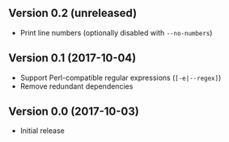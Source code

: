 ## Version 0.2 (unreleased)

- Print line numbers (optionally disabled with `--no-numbers`)

## Version 0.1 (2017-10-04)

- Support Perl-compatible regular expressions (`[-e|--regex]`)
- Remove redundant dependencies

## Version 0.0 (2017-10-03)

- Initial release
